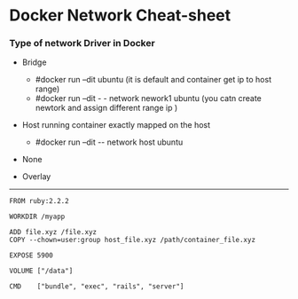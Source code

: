 # Docker Network Cheat-sheet

### Type of network Driver in Docker

* Bridge       
	- #docker run –dit ubuntu  (it is default and container get ip to host range)
	- #docker run –dit  - - network nework1 ubuntu      (you catn create newtork and assign different range ip )  

* Host  running container exactly mapped on the host     
	- #docker run –dit  -- network host  ubuntu
* None
* Overlay
-----------------------------------------------------------------


```
FROM ruby:2.2.2

WORKDIR /myapp

ADD file.xyz /file.xyz
COPY --chown=user:group host_file.xyz /path/container_file.xyz

EXPOSE 5900

VOLUME ["/data"]

CMD    ["bundle", "exec", "rails", "server"]

```

